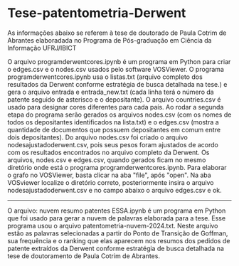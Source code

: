 # Tese-patentometria-Derwent

As informações abaixo se referem à tese de doutorado de Paula Cotrim de Abrantes elaboradada no Programa de Pós-graduação em Ciência da Informação UFRJ/IBICT

O arquivo programderwentcores.ipynb é um programa em Python para criar o edges.csv e o nodes.csv usados pelo software VOSViewer. O programa programderwentcores.ipynb usa o listas.txt (arquivo completo dos resultados da Derwent conforme estratégia de busca detalhada na tese.) e gera o arquivo entrada e entrada_new.txt (cada linha terá o número da patente seguido de asterisco e o depositante). O arquivo countries.csv é usado para designar cores diferentes para cada país. Ao rodar a segunda etapa do programa serão gerados os arquivos nodes.csv (com os nomes de todos os depositantes identificados na lista.txt) e o edges.csv (mostra a quantidade de documentos que possuem depositantes em comum entre dois depositantes). Do arquivo nodes.csv foi criado o arquivo nodesajustadoderwent.csv, pois seus pesos foram ajustados de acordo com os resultados encontrados no arquivo completo da Derwent. Os arquivos, nodes.csv e edges.csv, quando gerados ficam no mesmo diretório onde está o programa programderwentcores.ipynb. Para elaborar o grafo no VOSViewer, basta clicar na aba "file", após "open". Na aba VOSviewer localize o diretório correto, posteriormente insira o arquivo nodesajustadoderwent.csv e no campo abaixo o arquivo edges.csv e ok.
__________________________________________________________________________________________________________________________________________________________________________________________

O arquivo: nuvem resumo patentes ESSA.ipynb é um programa em Python que foi usado para gerar a nuvem de palavras elaborada para a tese. Esse programa usou o arquivo patentometria-nuvem-2024.txt. Neste arquivo estão as palavras selecionadas a partir do Ponto de Transição de Goffman, sua frequência e o ranking que elas aparecem nos resumos dos pedidos de patente extraídos da Derwent conforme estratégia de busca detalhada na tese de doutoramento de Paula Cotrim de Abrantes.

